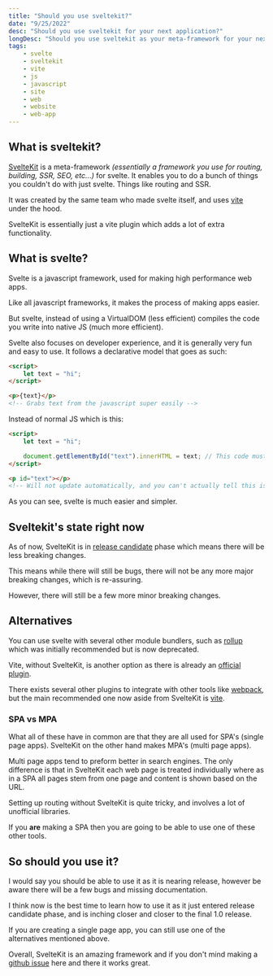 ```yaml
---
title: "Should you use sveltekit?"
date: "9/25/2022"
desc: "Should you use sveltekit for your next application?"
longDesc: "Should you use sveltekit as your meta-framework for your next programming project? The Pro's and Con's of using sveltekit as your meta-framework."
tags:
    - svelte
    - sveltekit
    - vite
    - js
    - javascript
    - site
    - web
    - website
    - web-app
---
```


## What is sveltekit?

[SvelteKit](https://kit.svelte.dev/) is a meta-framework _(essentially a framework you use for routing, building, SSR, SEO, etc...)_ for svelte.
It enables you to do a bunch of things you couldn't do with just svelte. Things like routing and SSR.

It was created by the same team who made svelte itself, and uses [vite](https://vitejs.dev/) under the hood.

SvelteKit is essentially just a vite plugin which adds a lot of extra functionality.

## What is svelte?

Svelte is a javascript framework, used for making high performance web apps.

Like all javascript frameworks, it makes the process of making apps easier.

But svelte, instead of using a VirtualDOM (less efficient) compiles the code you write into native JS (much more efficient).

Svelte also focuses on developer experience, and it is generally very fun and easy to use. It follows a declarative model that goes as such:

```html
<script>
    let text = "hi";
</script>

<p>{text}</p>
<!-- Grabs text from the javascript super easily -->
```

Instead of normal JS which is this:

```html
<script>
    let text = "hi";

    document.getElementById("text").innerHTML = text; // This code must be ran every time to get the HTML to change
</script>

<p id="text"></p>
<!-- Will not update automatically, and you can't actually tell this is getting text from the JS unless you look at the JS itself -->
```

As you can see, svelte is much easier and simpler.

## Sveltekit's state right now

As of now, SvelteKit is in [release candidate](https://www.reddit.com/r/sveltejs/comments/xa03y7/sveltekit_has_entered_its_release_candidate_phase/) phase which means there will be less breaking changes.

This means while there will still be bugs, there will not be any more major breaking changes, which is re-assuring.

However, there will still be a few more minor breaking changes.

## Alternatives

You can use svelte with several other module bundlers, such as [rollup](https://github.com/sveltejs/rollup-plugin-svelte) which was initially recommended but is now deprecated.

Vite, without SvelteKit, is another option as there is already an [official plugin](https://github.com/sveltejs/vite-plugin-svelte/).

There exists several other plugins to integrate with other tools like [webpack](https://github.com/sveltejs/svelte-loader), but the main recommended one now aside from SvelteKit is [vite](https://vitejs.dev/).

### SPA vs MPA

What all of these have in common are that they are all used for SPA's (single page apps). SvelteKit on the other hand makes MPA's (multi page apps).

Multi page apps tend to preform better in search engines. The only difference is that in SvelteKit each web page is treated individually where as in a SPA all pages stem from one page and content is shown based on the URL.

Setting up routing without SvelteKit is quite tricky, and involves a lot of unofficial libraries.

If you **are** making a SPA then you are going to be able to use one of these other tools.

## So should you use it?

I would say you should be able to use it as it is nearing release, however be aware there will be a few bugs and missing documentation.

I think now is the best time to learn how to use it as it just entered release candidate phase, and is inching closer and closer to the final 1.0 release.

If you are creating a single page app, you can still use one of the alternatives mentioned above.

Overall, SvelteKit is an amazing framework and if you don't mind making a [github issue](https://github.com/sveltejs/kit/issues) here and there it works great.
